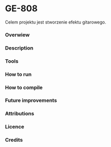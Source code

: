 # GE-808
Celem projektu jest stworzenie efektu gitarowego.

### Overwiew
### Description
### Tools
### How to run
### How to compile
### Future improvements
### Attributions
### Licence
### Credits
